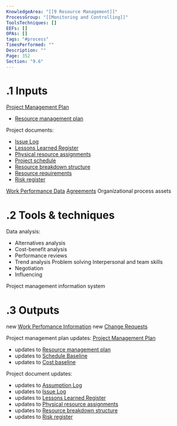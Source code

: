 ```yaml
---
KnowledgeArea: "[[9 Resource Management]]"
ProcessGroup: "[[Monitoring and Controlling]]"
ToolsTechniques: []
EEFs: []
OPAs: []
tags: "#process"
TimesPerformed: ""
Description: ""
Page: 352
Section: "9.6"
---
```

# .1 Inputs

[Project Management Plan](Project%20Management%20Plan.md)
* [Resource management plan](Resource%20management%20plan.md)

Project documents:
* [Issue Log](Issue%20Log.md)
* [Lessons Learned Register](Lessons%20Learned%20Register.md)
* [Physical resource assignments](Physical%20resource%20assignments.md)
* [Project schedule](Project%20schedule.md)
* [Resource breakdown structure](Resource%20breakdown%20structure.md)
* [Resource requirements](Resource%20requirements.md)
* [Risk register](Risk%20register.md)

[Work Performance Data](Work%20Performance%20Data.md)
[Agreements](Agreements.md)
Organizational process assets

# .2 Tools & techniques
Data analysis:
* Alternatives analysis
* Cost-benefit analysis
* Performance reviews
* Trend analysis
Problem solving
Interpersonal and team skills
* Negotiation
* Influencing

Project management information system

# .3 Outputs
new [Work Perfomance Information](Work%20Perfomance%20Information.md)
new [Change Requests](Change%20Requests.md)

Project management plan updates: [Project Management Plan](Project%20Management%20Plan.md)
* updates to [Resource management plan](Resource%20management%20plan.md)
* updates to [Schedule Baseline](Schedule%20Baseline.md)
* updates to [Cost baseline](Cost%20baseline.md)

Project document updates:
* updates to [Assumption Log](Assumption%20Log.md)
* updates to [Issue Log](Issue%20Log.md)
* updates to [Lessons Learned Register](Lessons%20Learned%20Register.md)
* updates to [Physical resource assignments](Physical%20resource%20assignments.md)
* updates to [Resource breakdown structure](Resource%20breakdown%20structure.md)
* updates to [Risk register](Risk%20register.md)


